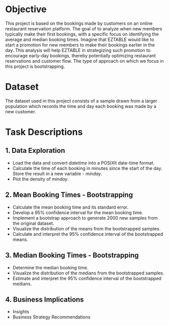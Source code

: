 # Objective
This project is based on the bookings made by customers on an online restaurant reservation platform. The goal of to analyze when new members typically make their first bookings, with a specific focus on identifying the average and median booking times. Imagine that EZTABLE would like to start a promotion for new members to make their bookings earlier in the day. This analysis will help EZTABLE in strategizing such promotion to encourage early-day bookings, thereby potentially optimizing restaurant reservations and customer flow. The type of approach on which we focus in this project is bootstrapping.

# Dataset
The dataset used in this project consists of a sample drawn from a larger population which records the time and day each booking was made by a new customer.

# Task Descriptions

## 1. Data Exploration
* Load the data and convert _datetime_ into a POSIXlt date-time format.
* Calculate the time of each booking in minutes since the start of the day. Store the result in a new variable - _minday_.
* Plot the density of _minday_.

## 2. Mean Booking Times - Bootstrapping
* Calculate the mean booking time and its standard error.
* Develop a 95% confidence interval for the mean booking time.
* Implement a bootstrap approach to generate 2000 new samples from the original dataset.
* Visualize the distribution of the means from the bootstrapped samples.
* Calculate and interpret the 95% confidence interval of the bootstrapped means.

## 3. Median Booking Times - Bootstrapping
* Determine the median booking time.
* Visualize the distribution of the medians from the bootstrapped samples.
* Estimate and interpret the 95% confidence interval of the bootstrapped medians.

## 4. Business Implications
* Insights
* Business Strategy Recommendations